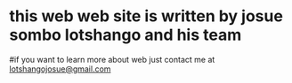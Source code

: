 # this web web site is written by josue sombo lotshango and his team
#if you want to learn more about web just contact me at lotshangojosue@gmail.com
